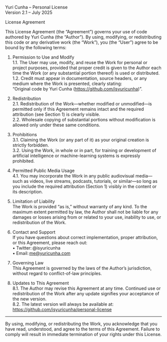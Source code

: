 Yuri Cunha – Personal License  
Version 2.1 – July 2025  

License Agreement

This License Agreement (the “Agreement”) governs your use of code authored by Yuri Cunha (the “Author”). By using, modifying, or redistributing this code or any derivative work (the “Work”), you (the “User”) agree to be bound by the following terms:

1. Permission to Use and Modify  
   1.1. The User may use, modify, and reuse the Work for personal or project purposes, provided that proper credit is given to the Author each time the Work (or any substantial portion thereof) is used or distributed.  
   1.2. Credit must appear in documentation, source headers, or any medium where the Work is presented, clearly stating:  
       “Original code by Yuri Cunha (https://github.com/isyuricunha)”.

2. Redistribution  
   2.1. Redistribution of the Work—whether modified or unmodified—is permitted only if this Agreement remains intact and the required attribution (see Section 1) is clearly visible.  
   2.2. Wholesale copying of substantial portions without modification is allowed only under these same conditions.

3. Prohibitions  
   3.1. Claiming the Work (or any part of it) as your original creation is strictly forbidden.  
   3.2. Using the Work, in whole or in part, for training or development of artificial intelligence or machine-learning systems is expressly prohibited.

4. Permitted Public Media Usage  
   4.1. You may incorporate the Work in any public audiovisual media—such as videos, live streams, podcasts, tutorials, or similar—so long as you include the required attribution (Section 1) visibly in the content or its description.

5. Limitation of Liability  
   The Work is provided “as is,” without warranty of any kind. To the maximum extent permitted by law, the Author shall not be liable for any damages or losses arising from or related to your use, inability to use, or redistribution of the Work.

6. Contact and Support  
   If you have questions about correct implementation, proper attribution, or this Agreement, please reach out:  
   • Twitter: @isyuricunha  
   • Email: me@yuricunha.com  

7. Governing Law  
   This Agreement is governed by the laws of the Author’s jurisdiction, without regard to conflict-of-law principles.

8. Updates to This Agreement  
   8.1. The Author may revise this Agreement at any time. Continued use or redistribution of the Work after any update signifies your acceptance of the new version.  
   8.2. The latest version will always be available at:  
       [https://github.com/isyuricunha/personal-license  ](https://github.com/isyuricunha/isyuricunha?tab=License-1-ov-file#readme)

---

By using, modifying, or redistributing the Work, you acknowledge that you have read, understood, and agree to the terms of this Agreement. Failure to comply will result in immediate termination of your rights under this License.  
